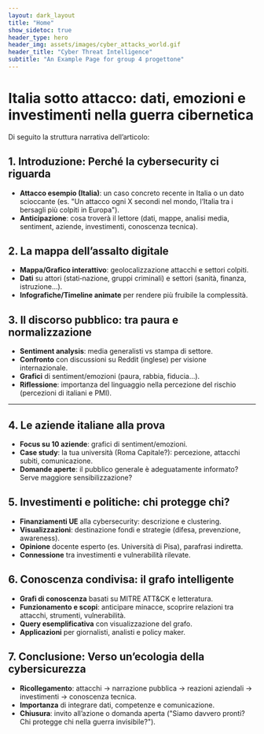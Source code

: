 ```yaml
---
layout: dark_layout
title: "Home"
show_sidetoc: true
header_type: hero
header_img: assets/images/cyber_attacks_world.gif
header_title: "Cyber Threat Intelligence"
subtitle: "An Example Page for group 4 progettone"
---
```



# Italia sotto attacco: dati, emozioni e investimenti nella guerra cibernetica

Di seguito la struttura narrativa dell’articolo:

## 1. Introduzione: Perché la cybersecurity ci riguarda

- **Attacco esempio (Italia)**: un caso concreto recente in Italia o un dato scioccante (es. "Un attacco ogni X secondi nel mondo, l’Italia tra i bersagli più colpiti in Europa").
- **Anticipazione**: cosa troverà il lettore (dati, mappe, analisi media, sentiment, aziende, investimenti, conoscenza tecnica).

## 2. La mappa dell’assalto digitale

- **Mappa/Grafico interattivo**: geolocalizzazione attacchi e settori colpiti.
- **Dati** su attori (stati‑nazione, gruppi criminali) e settori (sanità, finanza, istruzione…).
- **Infografiche/Timeline animate** per rendere più fruibile la complessità.

## 3. Il discorso pubblico: tra paura e normalizzazione

- **Sentiment analysis**: media generalisti vs stampa di settore.
- **Confronto** con discussioni su Reddit (inglese) per visione internazionale.
- **Grafici** di sentiment/emozioni (paura, rabbia, fiducia…).
- **Riflessione**: importanza del linguaggio nella percezione del rischio (percezioni di italiani e PMI).

---

## 4. Le aziende italiane alla prova

- **Focus su 10 aziende**: grafici di sentiment/emozioni.
- **Case study**: la tua università (Roma Capitale?): percezione, attacchi subiti, comunicazione.
- **Domande aperte**: il pubblico generale è adeguatamente informato? Serve maggiore sensibilizzazione?

## 5. Investimenti e politiche: chi protegge chi?

- **Finanziamenti UE** alla cybersecurity: descrizione e clustering.
- **Visualizzazioni**: destinazione fondi e strategie (difesa, prevenzione, awareness).
- **Opinione** docente esperto (es. Università di Pisa), parafrasi indiretta.
- **Connessione** tra investimenti e vulnerabilità rilevate.

## 6. Conoscenza condivisa: il grafo intelligente

- **Grafi di conoscenza** basati su MITRE ATT&CK e letteratura.
- **Funzionamento e scopi**: anticipare minacce, scoprire relazioni tra attacchi, strumenti, vulnerabilità.
- **Query esemplificativa** con visualizzazione del grafo.
- **Applicazioni** per giornalisti, analisti e policy maker.

## 7. Conclusione: Verso un’ecologia della cybersicurezza

- **Ricollegamento**: attacchi → narrazione pubblica → reazioni aziendali → investimenti → conoscenza tecnica.
- **Importanza** di integrare dati, competenze e comunicazione.
- **Chiusura**: invito all’azione o domanda aperta ("Siamo davvero pronti? Chi protegge chi nella guerra invisibile?").